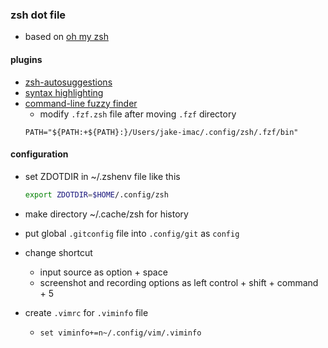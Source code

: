 ### zsh dot file
- based on [oh my zsh](https://ohmyz.sh)

#### plugins
  - [zsh-autosuggestions](https://github.com/zsh-users/zsh-autosuggestions)
  - [syntax highlighting](https://github.com/zsh-users/zsh-syntax-highlighting)
  - [command-line fuzzy finder](https://github.com/junegunn/fzf)
    - modify `.fzf.zsh` file after moving `.fzf` directory
    ```
    PATH="${PATH:+${PATH}:}/Users/jake-imac/.config/zsh/.fzf/bin"
    ```

#### configuration
- set ZDOTDIR in ~/.zshenv file like this
  ```sh
  export ZDOTDIR=$HOME/.config/zsh
  ```

- make directory ~/.cache/zsh for history

- put global `.gitconfig` file into `.config/git` as `config`

- change shortcut
  - input source as option + space
  - screenshot and recording options as left control + shift + command + 5

- create `.vimrc` for `.viminfo` file
  - `set viminfo+=n~/.config/vim/.viminfo`

